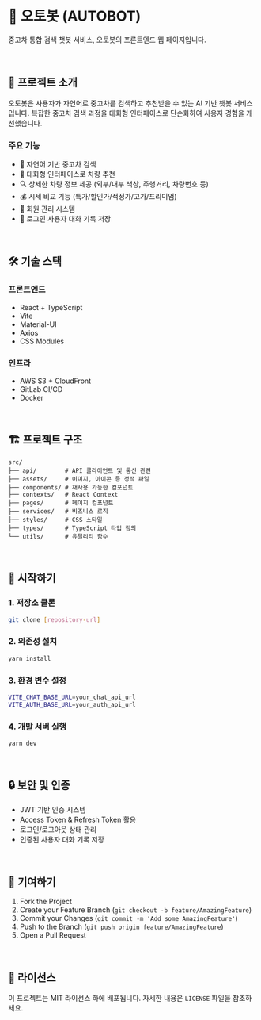 # 🚗 오토봇 (AUTOBOT)

중고차 통합 검색 챗봇 서비스, 오토봇의 프론트엔드 웹 페이지입니다.

<br/>

## 📝 프로젝트 소개

오토봇은 사용자가 자연어로 중고차를 검색하고 추천받을 수 있는 AI 기반 챗봇 서비스입니다. 복잡한 중고차 검색 과정을 대화형 인터페이스로 단순화하여 사용자 경험을 개선했습니다.

### 주요 기능

- 🤖 자연어 기반 중고차 검색
- 💬 대화형 인터페이스로 차량 추천
- 🔍 상세한 차량 정보 제공 (외부/내부 색상, 주행거리, 차량번호 등)
- 💰 시세 비교 기능 (특가/할인가/적정가/고가/프리미엄)
- 👤 회원 관리 시스템
- 📜 로그인 사용자 대화 기록 저장

<br/>

## 🛠 기술 스택

### 프론트엔드
- React + TypeScript
- Vite
- Material-UI
- Axios
- CSS Modules

### 인프라
- AWS S3 + CloudFront
- GitLab CI/CD
- Docker

<br/>


## 🏗 프로젝트 구조

```
src/
├── api/        # API 클라이언트 및 통신 관련
├── assets/     # 이미지, 아이콘 등 정적 파일
├── components/ # 재사용 가능한 컴포넌트
├── contexts/   # React Context
├── pages/      # 페이지 컴포넌트
├── services/   # 비즈니스 로직
├── styles/     # CSS 스타일
├── types/      # TypeScript 타입 정의
└── utils/      # 유틸리티 함수
```

<br/>


## 🚀 시작하기

### 1. 저장소 클론
```bash
git clone [repository-url]
```

### 2. 의존성 설치
```bash
yarn install
```

### 3. 환경 변수 설정
```bash
VITE_CHAT_BASE_URL=your_chat_api_url
VITE_AUTH_BASE_URL=your_auth_api_url
```

### 4. 개발 서버 실행
```bash
yarn dev
```

<br/>

## 🔒 보안 및 인증

- JWT 기반 인증 시스템
- Access Token & Refresh Token 활용
- 로그인/로그아웃 상태 관리
- 인증된 사용자 대화 기록 저장

<br/>

## 🤝 기여하기

1. Fork the Project
2. Create your Feature Branch (`git checkout -b feature/AmazingFeature`)
3. Commit your Changes (`git commit -m 'Add some AmazingFeature'`)
4. Push to the Branch (`git push origin feature/AmazingFeature`)
5. Open a Pull Request

<br/>

## 📝 라이선스

이 프로젝트는 MIT 라이선스 하에 배포됩니다. 자세한 내용은 `LICENSE` 파일을 참조하세요.

<br/>

